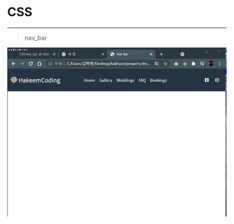 # CSS

---

> nav_bar

![](https://github.com/hakeem-kim/CSS/blob/main/nav_bar/imgs/navbar.gif?raw=true)
